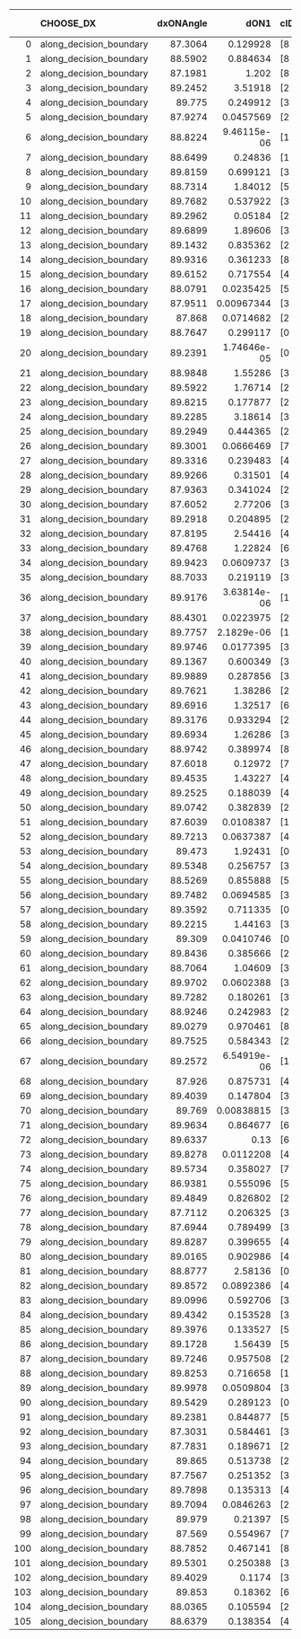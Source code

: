 |     | CHOOSE_DX               |   dxONAngle |        dON1 | cIDON1   |   dON_patch_1 |   nTON |         dON |   dxOFFAngle |       dOFF1 | cIDOFF1   |   dOFF_patch_1 |   nTOFF |        dOFF | SUCCESS   |   nExp |   dual_point_id |   subpoint_time_seconds |   total_execution_time |       logp |         dOFF/dON | Vote dOFF>dON   |
|----:|:------------------------|------------:|------------:|:---------|--------------:|-------:|------------:|-------------:|------------:|:----------|---------------:|--------:|------------:|:----------|-------:|----------------:|------------------------:|-----------------------:|-----------:|-----------------:|:----------------|
|   0 | along_decision_boundary |     87.3064 | 0.129928    | [8 9]    |   0.129928    |      1 | 0.129928    |      87.7737 | 0.395406    | [8 9]     |    0.395406    |       1 | 0.395406    | True      |      1 |               1 |                0.894734 |                2.79897 |  0         |      3.04327     | True            |
|   1 | along_decision_boundary |     88.5902 | 0.884634    | [8 9]    |   0.884634    |      1 | 0.884634    |      88.6136 | 1.18529     | [8 9]     |    1.18529     |       1 | 1.18529     | True      |      2 |               2 |                1.65931  |                4.61366 | -0.5       |      1.33986     | True            |
|   2 | along_decision_boundary |     87.1981 | 1.202       | [8 9]    |   1.202       |      1 | 1.202       |      87.2877 | 0.0298246   | [8 9]     |    0.0298246   |       1 | 0.0298246   | False     |      3 |               3 |                1.0803   |                5.75596 | -1         |      0.0248126   | False           |
|   3 | along_decision_boundary |     89.2452 | 3.51918     | [2 7]    |   3.51918     |      1 | 3.51918     |      89.196  | 0.176917    | [2 7]     |    0.176917    |       1 | 0.176917    | False     |      4 |               4 |                2.09873  |                7.91328 | -0.166667  |      0.0502722   | False           |
|   4 | along_decision_boundary |     89.775  | 0.249912    | [3 5]    |   0.249912    |      1 | 0.249912    |      89.8067 | 0.821775    | [3 5]     |    0.821775    |       1 | 0.821775    | True      |      5 |               5 |                1.12786  |                9.41651 | -0         |      3.28826     | True            |
|   5 | along_decision_boundary |     87.9274 | 0.0457569   | [2 5]    |   0.0457569   |      1 | 0.0457569   |      87.9689 | 0.312727    | [2 5]     |    0.312727    |       1 | 0.312727    | True      |      6 |               6 |                0.733996 |               10.3732  | -0.1       |      6.83454     | True            |
|   6 | along_decision_boundary |     88.8224 | 9.46115e-06 | [1 8]    |   9.46115e-06 |      1 | 9.46115e-06 |      89.2285 | 0.224638    | [1 8]     |    0.224638    |       1 | 0.224638    | True      |      7 |               7 |                0.835119 |               11.2811  | -0.333333  |  23743.2         | True            |
|   7 | along_decision_boundary |     88.6499 | 0.24836     | [1 8]    |   0.24836     |      1 | 0.24836     |      88.6799 | 6.55038e-06 | [1 8]     |    6.55038e-06 |       1 | 6.55038e-06 | False     |      8 |               8 |                0.679062 |               12.0728  | -0.642857  |      2.63745e-05 | False           |
|   8 | along_decision_boundary |     89.8159 | 0.699121    | [3 6]    |   0.699121    |      1 | 0.699121    |      89.5951 | 0.0624989   | [3 6]     |    0.0624989   |       1 | 0.0624989   | False     |      9 |               9 |                1.19657  |               13.3569  | -0.25      |      0.0893964   | False           |
|   9 | along_decision_boundary |     88.7314 | 1.84012     | [5 7]    |   1.84012     |      1 | 1.84012     |      88.8611 | 0.141079    | [5 7]     |    0.141079    |       1 | 0.141079    | False     |     10 |              10 |                0.936522 |               14.4061  | -0.0555556 |      0.0766684   | False           |
|  10 | along_decision_boundary |     89.7682 | 0.537922    | [3 8]    |   0.537922    |      1 | 0.537922    |      89.8016 | 2.22715     | [3 8]     |    2.22715     |       1 | 2.22715     | True      |     11 |              11 |                1.92028  |               16.3693  | -0         |      4.14027     | True            |
|  11 | along_decision_boundary |     89.2962 | 0.05184     | [2 8]    |   0.05184     |      1 | 0.05184     |      88.9071 | 0.122462    | [2 8]     |    0.122462    |       1 | 0.122462    | True      |     12 |              12 |                0.746962 |               17.1493  | -0.0454545 |      2.36231     | True            |
|  12 | along_decision_boundary |     89.6899 | 1.89606     | [3 6]    |   1.89606     |      1 | 1.89606     |      89.0758 | 0.768602    | [3 6]     |    0.768602    |       1 | 0.768602    | False     |     13 |              13 |                1.75563  |               19.0159  | -0.166667  |      0.405367    | False           |
|  13 | along_decision_boundary |     89.1432 | 0.835362    | [2 4]    |   0.835362    |      1 | 0.835362    |      89.4931 | 0.0449109   | [2 4]     |    0.0449109   |       1 | 0.0449109   | False     |     14 |              14 |                1.5647   |               20.6653  | -0.0384615 |      0.0537622   | False           |
|  14 | along_decision_boundary |     89.9316 | 0.361233    | [8 9]    |   0.361233    |      1 | 0.361233    |      89.9736 | 0.0900657   | [8 9]     |    0.0900657   |       1 | 0.0900657   | False     |     15 |              15 |                0.681658 |               21.4919  | -0         |      0.249329    | False           |
|  15 | along_decision_boundary |     89.6152 | 0.717554    | [4 9]    |   0.717554    |      1 | 0.717554    |      89.7344 | 1.25991     | [4 9]     |    1.25991     |       1 | 1.25991     | True      |     16 |              16 |                0.901668 |               22.5063  | -0.0333333 |      1.75584     | True            |
|  16 | along_decision_boundary |     88.0791 | 0.0235425   | [5 7]    |   0.0235425   |      1 | 0.0235425   |      88.2433 | 0.518167    | [5 7]     |    0.518167    |       1 | 0.518167    | True      |     17 |              17 |                1.06365  |               23.7497  | -0         |     22.0099      | True            |
|  17 | along_decision_boundary |     87.9511 | 0.00967344  | [3 7]    |   0.00967344  |      1 | 0.00967344  |      88.3433 | 0.188161    | [3 7]     |    0.188161    |       1 | 0.188161    | True      |     18 |              18 |                0.688946 |               24.5873  | -0.0294118 |     19.4513      | True            |
|  18 | along_decision_boundary |     87.868  | 0.0714682   | [2 3]    |   0.0714682   |      1 | 0.0714682   |      87.5594 | 0.187645    | [2 3]     |    0.187645    |       1 | 0.187645    | True      |     19 |              19 |                0.708106 |               25.3743  | -0.111111  |      2.62558     | True            |
|  19 | along_decision_boundary |     88.7647 | 0.299117    | [0 3]    |   0.299117    |      1 | 0.299117    |      88.6737 | 1.45564e-06 | [0 3]     |    1.45564e-06 |       1 | 1.45564e-06 | False     |     20 |              20 |                0.64652  |               26.1079  | -0.236842  |      4.86647e-06 | False           |
|  20 | along_decision_boundary |     89.2391 | 1.74646e-05 | [0 9]    |   1.74646e-05 |      1 | 1.74646e-05 |      89.5353 | 3.76376     | [0 9]     |    3.76376     |       1 | 3.76376     | True      |     21 |              21 |                1.20993  |               27.3609  | -0.1       | 215508           | True            |
|  21 | along_decision_boundary |     88.9848 | 1.55286     | [3 7]    |   1.55286     |      1 | 1.55286     |      88.9787 | 0.074018    | [3 7]     |    0.074018    |       1 | 0.074018    | False     |     22 |              22 |                1.02638  |               28.5237  | -0.214286  |      0.0476655   | False           |
|  22 | along_decision_boundary |     89.5922 | 1.76714     | [2 5]    |   1.76714     |      1 | 1.76714     |      89.918  | 1.58502     | [2 5]     |    1.58502     |       1 | 1.58502     | False     |     23 |              23 |                0.889322 |               29.441   | -0.0909091 |      0.896941    | False           |
|  23 | along_decision_boundary |     89.8215 | 0.177877    | [2 5]    |   0.177877    |      1 | 0.177877    |      89.7742 | 0.0582193   | [2 5]     |    0.0582193   |       1 | 0.0582193   | False     |     24 |              24 |                0.868345 |               30.4163  | -0.0217391 |      0.327302    | False           |
|  24 | along_decision_boundary |     89.2285 | 3.18614     | [3 5]    |   3.18614     |      1 | 3.18614     |      89.4945 | 0.975645    | [3 5]     |    0.975645    |       1 | 0.975645    | False     |     25 |              25 |                2.70457  |               33.4825  | -0         |      0.306215    | False           |
|  25 | along_decision_boundary |     89.2949 | 0.444365    | [2 9]    |   0.444365    |      1 | 0.444365    |      89.3161 | 3.06927     | [2 9]     |    3.06927     |       1 | 3.06927     | True      |     26 |              26 |                2.49881  |               36.2204  | -0.02      |      6.90709     | True            |
|  26 | along_decision_boundary |     89.3001 | 0.0666469   | [7 9]    |   0.0666469   |      1 | 0.0666469   |      89.5265 | 0.191486    | [7 9]     |    0.191486    |       1 | 0.191486    | True      |     27 |              27 |                0.821147 |               37.0615  | -0         |      2.87314     | True            |
|  27 | along_decision_boundary |     89.3316 | 0.239483    | [4 7]    |   0.239483    |      1 | 0.239483    |      89.5639 | 0.424115    | [4 7]     |    0.424115    |       1 | 0.424115    | True      |     28 |              28 |                0.875722 |               37.9782  | -0.0185185 |      1.77097     | True            |
|  28 | along_decision_boundary |     89.9266 | 0.31501     | [4 7]    |   0.31501     |      1 | 0.31501     |      89.8363 | 1.33871     | [4 7]     |    1.33871     |       1 | 1.33871     | True      |     29 |              29 |                1.01731  |               39.1065  | -0.0714286 |      4.24975     | True            |
|  29 | along_decision_boundary |     87.9363 | 0.341024    | [2 6]    |   0.341024    |      1 | 0.341024    |      87.9988 | 0.0908931   | [2 6]     |    0.0908931   |       1 | 0.0908931   | False     |     30 |              30 |                0.992441 |               40.1549  | -0.155172  |      0.26653     | False           |
|  30 | along_decision_boundary |     87.6052 | 2.77206     | [3 5]    |   2.77206     |      1 | 2.77206     |      87.9512 | 0.708301    | [3 5]     |    0.708301    |       1 | 0.708301    | False     |     31 |              31 |                1.04199  |               41.2507  | -0.0666667 |      0.255514    | False           |
|  31 | along_decision_boundary |     89.2918 | 0.204895    | [2 4]    |   0.204895    |      1 | 0.204895    |      89.2693 | 0.376211    | [2 4]     |    0.376211    |       1 | 0.376211    | True      |     32 |              32 |                0.834807 |               42.2501  | -0.016129  |      1.83611     | True            |
|  32 | along_decision_boundary |     87.8195 | 2.54416     | [4 8]    |   2.54416     |      1 | 2.54416     |      87.7351 | 0.880163    | [4 8]     |    0.880163    |       1 | 0.880163    | False     |     33 |              33 |                1.70273  |               44.0337  | -0.0625    |      0.345955    | False           |
|  33 | along_decision_boundary |     89.4768 | 1.22824     | [6 9]    |   1.22824     |      1 | 1.22824     |      89.0537 | 1.34631     | [6 9]     |    1.34631     |       1 | 1.34631     | True      |     34 |              34 |                0.802607 |               44.8733  | -0.0151515 |      1.09613     | True            |
|  34 | along_decision_boundary |     89.9423 | 0.0609737   | [3 7]    |   0.0609737   |      1 | 0.0609737   |      89.8615 | 0.491959    | [3 7]     |    0.491959    |       1 | 0.491959    | True      |     35 |              35 |                0.871033 |               45.8323  | -0.0588235 |      8.06839     | True            |
|  35 | along_decision_boundary |     88.7033 | 0.219119    | [3 5]    |   0.219119    |      1 | 0.219119    |      88.7031 | 0.170327    | [3 5]     |    0.170327    |       1 | 0.170327    | False     |     36 |              36 |                0.823945 |               46.7232  | -0.128571  |      0.777324    | False           |
|  36 | along_decision_boundary |     89.9176 | 3.63814e-06 | [1 4]    |   3.63814e-06 |      1 | 3.63814e-06 |      89.6605 | 0.883644    | [1 4]     |    0.883644    |       1 | 0.883644    | True      |     37 |              37 |                0.725487 |               47.5485  | -0.0555556 | 242884           | True            |
|  37 | along_decision_boundary |     88.4301 | 0.0223975   | [2 5]    |   0.0223975   |      1 | 0.0223975   |      88.5964 | 0.211048    | [2 5]     |    0.211048    |       1 | 0.211048    | True      |     38 |              38 |                0.792367 |               48.4346  | -0.121622  |      9.42285     | True            |
|  38 | along_decision_boundary |     89.7757 | 2.1829e-06  | [1 7]    |   2.1829e-06  |      1 | 2.1829e-06  |      89.4777 | 0.0322621   | [1 7]     |    0.0322621   |       1 | 0.0322621   | True      |     39 |              39 |                0.674218 |               49.1687  | -0.210526  |  14779.5         | True            |
|  39 | along_decision_boundary |     89.9746 | 0.0177395   | [3 5]    |   0.0177395   |      1 | 0.0177395   |      89.5504 | 0.976171    | [3 5]     |    0.976171    |       1 | 0.976171    | True      |     40 |              40 |                0.717531 |               49.9202  | -0.320513  |     55.0279      | True            |
|  40 | along_decision_boundary |     89.1367 | 0.600349    | [3 6]    |   0.600349    |      1 | 0.600349    |      88.855  | 0.752135    | [3 6]     |    0.752135    |       1 | 0.752135    | True      |     41 |              41 |                1.52662  |               51.5034  | -0.45      |      1.25283     | True            |
|  41 | along_decision_boundary |     89.9889 | 0.287856    | [3 5]    |   0.287856    |      1 | 0.287856    |      89.9047 | 1.21396     | [3 5]     |    1.21396     |       1 | 1.21396     | True      |     42 |              42 |                0.764117 |               52.3164  | -0.597561  |      4.21725     | True            |
|  42 | along_decision_boundary |     89.7621 | 1.38286     | [2 4]    |   1.38286     |      1 | 1.38286     |      89.7201 | 0.0413181   | [2 4]     |    0.0413181   |       1 | 0.0413181   | False     |     43 |              43 |                1.20868  |               53.7148  | -0.761905  |      0.0298788   | False           |
|  43 | along_decision_boundary |     89.6916 | 1.32517     | [6 7]    |   1.32517     |      1 | 1.32517     |      89.7108 | 0.000929191 | [6 7]     |    0.000929191 |       1 | 0.000929191 | False     |     44 |              44 |                1.32648  |               55.188   | -0.569767  |      0.000701187 | False           |
|  44 | along_decision_boundary |     89.3176 | 0.933294    | [2 7]    |   0.933294    |      1 | 0.933294    |      89.3827 | 1.72712     | [2 7]     |    1.72712     |       1 | 1.72712     | True      |     45 |              45 |                1.76777  |               57.0049  | -0.409091  |      1.85056     | True            |
|  45 | along_decision_boundary |     89.6934 | 1.26286     | [3 7]    |   1.26286     |      1 | 1.26286     |      89.8232 | 3.30508     | [3 7]     |    3.30508     |       1 | 3.30508     | True      |     46 |              46 |                2.50666  |               59.7111  | -0.544444  |      2.61713     | True            |
|  46 | along_decision_boundary |     88.9742 | 0.389974    | [8 9]    |   0.389974    |      1 | 0.389974    |      88.541  | 0.711065    | [8 9]     |    0.711065    |       1 | 0.711065    | True      |     47 |              47 |                1.83977  |               61.5999  | -0.695652  |      1.82336     | True            |
|  47 | along_decision_boundary |     87.6018 | 0.12972     | [7 9]    |   0.12972     |      1 | 0.12972     |      88.2162 | 0.832923    | [7 9]     |    0.832923    |       1 | 0.832923    | True      |     48 |              48 |                0.700669 |               62.9071  | -0.861702  |      6.42093     | True            |
|  48 | along_decision_boundary |     89.4535 | 1.43227     | [4 6]    |   1.43227     |      1 | 1.43227     |      89.8937 | 0.637832    | [4 6]     |    0.637832    |       1 | 0.637832    | False     |     49 |              49 |                1.58964  |               64.5368  | -1.04167   |      0.44533     | False           |
|  49 | along_decision_boundary |     89.2525 | 0.188039    | [4 9]    |   0.188039    |      1 | 0.188039    |      89.63   | 1.09325     | [4 9]     |    1.09325     |       1 | 1.09325     | True      |     50 |              50 |                1.99473  |               66.7113  | -0.826531  |      5.81394     | True            |
|  50 | along_decision_boundary |     89.0742 | 0.382839    | [2 7]    |   0.382839    |      1 | 0.382839    |      89.3819 | 0.270008    | [2 7]     |    0.270008    |       1 | 0.270008    | False     |     51 |              51 |                1.39582  |               68.1491  | -1         |      0.705278    | False           |
|  51 | along_decision_boundary |     87.6039 | 0.0108387   | [1 3]    |   0.0108387   |      1 | 0.0108387   |      89.8942 | 0.189264    | [0 3]     |    0.189264    |       1 | 0.189264    | True      |     52 |              52 |                0.691631 |               68.8977  | -0.794118  |     17.4618      | True            |
|  52 | along_decision_boundary |     89.7213 | 0.0637387   | [4 5]    |   0.0637387   |      1 | 0.0637387   |      89.554  | 0.149466    | [4 5]     |    0.149466    |       1 | 0.149466    | True      |     53 |              53 |                0.639159 |               69.6027  | -0.961538  |      2.34499     | True            |
|  53 | along_decision_boundary |     89.473  | 1.92431     | [0 1]    |   1.92431     |      1 | 1.92431     |      89.3341 | 0.972639    | [0 1]     |    0.972639    |       1 | 0.972639    | False     |     54 |              54 |                1.42113  |               71.0679  | -1.14151   |      0.505448    | False           |
|  54 | along_decision_boundary |     89.5348 | 0.256757    | [3 5]    |   0.256757    |      1 | 0.256757    |      89.6435 | 0.264527    | [3 5]     |    0.264527    |       1 | 0.264527    | True      |     55 |              55 |                0.856154 |               72.041   | -0.925926  |      1.03026     | True            |
|  55 | along_decision_boundary |     88.5269 | 0.855888    | [5 9]    |   0.855888    |      1 | 0.855888    |      88.5579 | 0.54882     | [5 9]     |    0.54882     |       1 | 0.54882     | False     |     56 |              56 |                0.763325 |               72.9273  | -1.1       |      0.641228    | False           |
|  56 | along_decision_boundary |     89.7482 | 0.0694585   | [3 5]    |   0.0694585   |      1 | 0.0694585   |      89.8178 | 0.0869235   | [3 5]     |    0.0869235   |       1 | 0.0869235   | True      |     57 |              57 |                0.756873 |               73.821   | -0.892857  |      1.25145     | True            |
|  57 | along_decision_boundary |     89.3592 | 0.711335    | [0 1]    |   0.711335    |      1 | 0.711335    |      89.8639 | 1.00369     | [0 1]     |    1.00369     |       1 | 1.00369     | True      |     58 |              58 |                0.715323 |               74.5853  | -1.0614    |      1.411       | True            |
|  58 | along_decision_boundary |     89.2215 | 1.44163     | [3 6]    |   1.44163     |      1 | 1.44163     |      89.5075 | 0.0852468   | [3 6]     |    0.0852468   |       1 | 0.0852468   | False     |     59 |              59 |                0.67677  |               75.3116  | -1.24138   |      0.0591323   | False           |
|  59 | along_decision_boundary |     89.309  | 0.0410746   | [0 8]    |   0.0410746   |      1 | 0.0410746   |      89.3755 | 0.156547    | [1 8]     |    0.156547    |       1 | 0.156547    | True      |     60 |              60 |                0.68414  |               76.1125  | -1.02542   |      3.81129     | True            |
|  60 | along_decision_boundary |     89.8436 | 0.385666    | [2 7]    |   0.385666    |      1 | 0.385666    |      89.5293 | 0.657238    | [2 7]     |    0.657238    |       1 | 0.657238    | True      |     61 |              61 |                1.29875  |               77.5611  | -1.2       |      1.70416     | True            |
|  61 | along_decision_boundary |     88.7064 | 1.04609     | [3 7]    |   1.04609     |      1 | 1.04609     |      88.627  | 0.724872    | [3 7]     |    0.724872    |       1 | 0.724872    | False     |     62 |              62 |                1.71796  |               79.4425  | -1.38525   |      0.692938    | False           |
|  62 | along_decision_boundary |     89.9702 | 0.0602388   | [3 6]    |   0.0602388   |      1 | 0.0602388   |      89.8846 | 0.701175    | [3 6]     |    0.701175    |       1 | 0.701175    | True      |     63 |              63 |                1.04397  |               80.5605  | -1.16129   |     11.6399      | True            |
|  63 | along_decision_boundary |     89.7282 | 0.180261    | [3 7]    |   0.180261    |      1 | 0.180261    |      89.4671 | 0.0745304   | [3 7]     |    0.0745304   |       1 | 0.0745304   | False     |     64 |              64 |                0.642104 |               81.3483  | -1.34127   |      0.413459    | False           |
|  64 | along_decision_boundary |     88.9246 | 0.242983    | [2 3]    |   0.242983    |      1 | 0.242983    |      88.5489 | 0.366973    | [2 3]     |    0.366973    |       1 | 0.366973    | True      |     65 |              65 |                0.764604 |               82.1986  | -1.125     |      1.51028     | True            |
|  65 | along_decision_boundary |     89.0279 | 0.970461    | [8 9]    |   0.970461    |      1 | 0.970461    |      88.881  | 1.57711     | [8 9]     |    1.57711     |       1 | 1.57711     | True      |     66 |              66 |                0.873702 |               83.1122  | -1.3       |      1.62512     | True            |
|  66 | along_decision_boundary |     89.7525 | 0.584343    | [2 8]    |   0.584343    |      1 | 0.584343    |      89.7071 | 0.0783017   | [2 8]     |    0.0783017   |       1 | 0.0783017   | False     |     67 |              67 |                0.97199  |               84.2011  | -1.48485   |      0.133999    | False           |
|  67 | along_decision_boundary |     89.2572 | 6.54919e-06 | [1 8]    |   6.54919e-06 |      1 | 6.54919e-06 |      89.4384 | 0.323348    | [1 8]     |    0.323348    |       1 | 0.323348    | True      |     68 |              68 |                0.63364  |               84.9537  | -1.26119   |  49372.2         | True            |
|  68 | along_decision_boundary |     87.926  | 0.875731    | [4 7]    |   0.875731    |      1 | 0.875731    |      87.7096 | 0.836034    | [4 7]     |    0.836034    |       1 | 0.836034    | False     |     69 |              69 |                1.04959  |               86.0693  | -1.44118   |      0.95467     | False           |
|  69 | along_decision_boundary |     89.4039 | 0.147804    | [3 7]    |   0.147804    |      1 | 0.147804    |      89.1345 | 2.40219     | [3 7]     |    2.40219     |       1 | 2.40219     | True      |     70 |              70 |                1.3932   |               87.5206  | -1.22464   |     16.2525      | True            |
|  70 | along_decision_boundary |     89.769  | 0.00838815  | [3 6]    |   0.00838815  |      1 | 0.00838815  |      89.8202 | 0.254797    | [3 6]     |    0.254797    |       1 | 0.254797    | True      |     71 |              71 |                0.760043 |               88.3291  | -1.4       |     30.3758      | True            |
|  71 | along_decision_boundary |     89.9634 | 0.864677    | [6 9]    |   0.864677    |      1 | 0.864677    |      89.9095 | 0.326084    | [6 9]     |    0.326084    |       1 | 0.326084    | False     |     72 |              72 |                1.45608  |               89.9228  | -1.58451   |      0.377117    | False           |
|  72 | along_decision_boundary |     89.6337 | 0.13        | [6 9]    |   0.13        |      1 | 0.13        |      89.3997 | 0.522496    | [6 9]     |    0.522496    |       1 | 0.522496    | True      |     73 |              73 |                1.3492   |               91.3198  | -1.36111   |      4.01919     | True            |
|  73 | along_decision_boundary |     89.8278 | 0.0112208   | [4 7]    |   0.0112208   |      1 | 0.0112208   |      89.7562 | 2.18643     | [4 7]     |    2.18643     |       1 | 2.18643     | True      |     74 |              74 |                0.924126 |               92.3388  | -1.5411    |    194.856       | True            |
|  74 | along_decision_boundary |     89.5734 | 0.358027    | [7 9]    |   0.358027    |      1 | 0.358027    |      89.5438 | 0.314133    | [7 9]     |    0.314133    |       1 | 0.314133    | False     |     75 |              75 |                0.803524 |               93.2062  | -1.72973   |      0.8774      | False           |
|  75 | along_decision_boundary |     86.9381 | 0.555096    | [5 7]    |   0.555096    |      1 | 0.555096    |      86.9977 | 1.45859     | [5 7]     |    1.45859     |       1 | 1.45859     | True      |     76 |              76 |                1.08413  |               94.3458  | -1.5       |      2.62764     | True            |
|  76 | along_decision_boundary |     89.4849 | 0.826802    | [2 8]    |   0.826802    |      1 | 0.826802    |      89.5971 | 0.846347    | [2 8]     |    0.846347    |       1 | 0.846347    | True      |     77 |              77 |                1.26322  |               95.6908  | -1.68421   |      1.02364     | True            |
|  77 | along_decision_boundary |     87.7112 | 0.206325    | [3 5]    |   0.206325    |      1 | 0.206325    |      87.8446 | 0.0701135   | [3 5]     |    0.0701135   |       1 | 0.0701135   | False     |     78 |              78 |                0.734351 |               96.485   | -1.87662   |      0.33982     | False           |
|  78 | along_decision_boundary |     87.6944 | 0.789499    | [3 7]    |   0.789499    |      1 | 0.789499    |      88.5336 | 1.29734     | [3 7]     |    1.29734     |       1 | 1.29734     | True      |     79 |              79 |                0.772687 |               97.2896  | -1.64103   |      1.64324     | True            |
|  79 | along_decision_boundary |     89.8287 | 0.399655    | [4 7]    |   0.399655    |      1 | 0.399655    |      89.881  | 0.80454     | [4 7]     |    0.80454     |       1 | 0.80454     | True      |     80 |              80 |                1.32354  |               98.711   | -1.82911   |      2.01308     | True            |
|  80 | along_decision_boundary |     89.0165 | 0.902986    | [4 5]    |   0.902986    |      1 | 0.902986    |      89.5291 | 0.380819    | [4 5]     |    0.380819    |       1 | 0.380819    | False     |     81 |              81 |                0.796524 |               99.6503  | -2.025     |      0.421734    | False           |
|  81 | along_decision_boundary |     88.8777 | 2.58136     | [0 1]    |   2.58136     |      1 | 2.58136     |      88.8902 | 0.0196096   | [0 1]     |    0.0196096   |       1 | 0.0196096   | False     |     82 |              82 |                1.08492  |              100.805   | -1.78395   |      0.00759662  | False           |
|  82 | along_decision_boundary |     89.8572 | 0.0892386   | [4 6]    |   0.0892386   |      1 | 0.0892386   |      89.6779 | 1.01896     | [4 6]     |    1.01896     |       1 | 1.01896     | True      |     83 |              83 |                1.3567   |              102.254   | -1.56098   |     11.4183      | True            |
|  83 | along_decision_boundary |     89.0996 | 0.592706    | [3 7]    |   0.592706    |      1 | 0.592706    |      89.2472 | 1.65355     | [3 7]     |    1.65355     |       1 | 1.65355     | True      |     84 |              84 |                1.60697  |              104.011   | -1.74096   |      2.78983     | True            |
|  84 | along_decision_boundary |     89.4342 | 0.153528    | [3 7]    |   0.153528    |      1 | 0.153528    |      89.3596 | 0.105626    | [3 7]     |    0.105626    |       1 | 0.105626    | False     |     85 |              85 |                0.741339 |              104.827   | -1.92857   |      0.687992    | False           |
|  85 | along_decision_boundary |     89.3976 | 0.133527    | [5 7]    |   0.133527    |      1 | 0.133527    |      89.1071 | 0.11092     | [5 7]     |    0.11092     |       1 | 0.11092     | False     |     86 |              86 |                0.693797 |              105.567   | -1.7       |      0.830693    | False           |
|  86 | along_decision_boundary |     89.1728 | 1.56439     | [5 7]    |   1.56439     |      1 | 1.56439     |      89.056  | 1.66042     | [5 7]     |    1.66042     |       1 | 1.66042     | True      |     87 |              87 |                1.76527  |              107.424   | -1.48837   |      1.06138     | True            |
|  87 | along_decision_boundary |     89.7246 | 0.957508    | [2 6]    |   0.957508    |      1 | 0.957508    |      89.9046 | 6.93621     | [2 6]     |    6.93621     |       1 | 6.93621     | True      |     88 |              88 |                2.51397  |              109.971   | -1.66092   |      7.24402     | True            |
|  88 | along_decision_boundary |     89.8253 | 0.716658    | [1 9]    |   0.716658    |      1 | 0.716658    |      88.2223 | 2.91156e-06 | [0 9]     |    2.91156e-06 |       1 | 2.91156e-06 | False     |     89 |              89 |                1.12963  |              111.204   | -1.84091   |      4.0627e-06  | False           |
|  89 | along_decision_boundary |     89.9978 | 0.0509804   | [3 7]    |   0.0509804   |      1 | 0.0509804   |      89.9232 | 0.0901269   | [3 7]     |    0.0901269   |       1 | 0.0901269   | True      |     90 |              90 |                0.795806 |              112.061   | -1.6236    |      1.76787     | True            |
|  90 | along_decision_boundary |     89.5429 | 0.289123    | [0 1]    |   0.289123    |      1 | 0.289123    |      89.7024 | 0.279281    | [0 1]     |    0.279281    |       1 | 0.279281    | False     |     91 |              91 |                0.701164 |              112.87    | -1.8       |      0.965958    | False           |
|  91 | along_decision_boundary |     89.2381 | 0.844877    | [5 7]    |   0.844877    |      1 | 0.844877    |      89.7769 | 0.217912    | [5 7]     |    0.217912    |       1 | 0.217912    | False     |     92 |              92 |                0.709165 |              113.756   | -1.58791   |      0.257922    | False           |
|  92 | along_decision_boundary |     87.3031 | 0.584461    | [3 5]    |   0.584461    |      1 | 0.584461    |      87.4721 | 1.10139     | [3 5]     |    1.10139     |       1 | 1.10139     | True      |     93 |              93 |                1.4339   |              115.3     | -1.3913    |      1.88445     | True            |
|  93 | along_decision_boundary |     87.7831 | 0.189671    | [2 8]    |   0.189671    |      1 | 0.189671    |      87.6731 | 0.0492369   | [2 8]     |    0.0492369   |       1 | 0.0492369   | False     |     94 |              94 |                0.870003 |              116.224   | -1.55376   |      0.259591    | False           |
|  94 | along_decision_boundary |     89.865  | 0.513738    | [2 6]    |   0.513738    |      1 | 0.513738    |      89.6544 | 0.705024    | [2 6]     |    0.705024    |       1 | 0.705024    | True      |     95 |              95 |                0.966637 |              117.262   | -1.3617    |      1.37234     | True            |
|  95 | along_decision_boundary |     87.7567 | 0.251352    | [3 7]    |   0.251352    |      1 | 0.251352    |      88.0513 | 1.66585     | [3 7]     |    1.66585     |       1 | 1.66585     | True      |     96 |              96 |                1.02383  |              118.445   | -1.52105   |      6.62757     | True            |
|  96 | along_decision_boundary |     89.7898 | 0.135313    | [4 5]    |   0.135313    |      1 | 0.135313    |      89.4002 | 0.459078    | [4 5]     |    0.459078    |       1 | 0.459078    | True      |     97 |              97 |                0.756848 |              119.245   | -1.6875    |      3.39272     | True            |
|  97 | along_decision_boundary |     89.7094 | 0.0846263   | [2 3]    |   0.0846263   |      1 | 0.0846263   |      89.7871 | 0.546241    | [2 3]     |    0.546241    |       1 | 0.546241    | True      |     98 |              98 |                0.740921 |              120.043   | -1.86082   |      6.45475     | True            |
|  98 | along_decision_boundary |     89.979  | 0.21397     | [5 9]    |   0.21397     |      1 | 0.21397     |      89.9606 | 0.232154    | [5 9]     |    0.232154    |       1 | 0.232154    | True      |     99 |              99 |                0.725397 |              120.832   | -2.04082   |      1.08498     | True            |
|  99 | along_decision_boundary |     87.569  | 0.554967    | [7 9]    |   0.554967    |      1 | 0.554967    |      87.8373 | 0.558595    | [7 9]     |    0.558595    |       1 | 0.558595    | True      |    100 |             100 |                1.12227  |              122.394   | -2.22727   |      1.00654     | True            |
| 100 | along_decision_boundary |     88.7852 | 0.467141    | [8 9]    |   0.467141    |      1 | 0.467141    |      88.9476 | 0.545468    | [8 9]     |    0.545468    |       1 | 0.545468    | True      |    101 |             101 |                1.46664  |              123.926   | -2.42      |      1.16767     | True            |
| 101 | along_decision_boundary |     89.5301 | 0.250388    | [3 9]    |   0.250388    |      1 | 0.250388    |      89.2698 | 2.60755     | [3 9]     |    2.60755     |       1 | 2.60755     | True      |    102 |             102 |                1.21093  |              125.19    | -2.61881   |     10.414       | True            |
| 102 | along_decision_boundary |     89.4029 | 0.1174      | [3 9]    |   0.1174      |      1 | 0.1174      |      89.2091 | 0.780867    | [3 9]     |    0.780867    |       1 | 0.780867    | True      |    103 |             103 |                0.790401 |              126.1     | -2.82353   |      6.65132     | True            |
| 103 | along_decision_boundary |     89.853  | 0.18362     | [6 9]    |   0.18362     |      1 | 0.18362     |      89.7608 | 0.497936    | [6 9]     |    0.497936    |       1 | 0.497936    | True      |    104 |             104 |                1.11829  |              127.345   | -3.03398   |      2.71177     | True            |
| 104 | along_decision_boundary |     88.0365 | 0.105594    | [2 7]    |   0.105594    |      1 | 0.105594    |      87.8578 | 6.88032     | [2 7]     |    6.88032     |       1 | 6.88032     | True      |    105 |             105 |                1.82751  |              129.242   | -3.25      |     65.1582      | True            |
| 105 | along_decision_boundary |     88.6379 | 0.138354    | [4 6]    |   0.138354    |      1 | 0.138354    |      88.8831 | 0.155102    | [4 6]     |    0.155102    |       1 | 0.155102    | True      |    106 |             106 |                0.783417 |              130.067   | -3.47143   |      1.12105     | True            |
